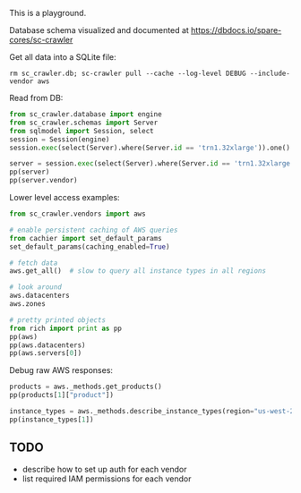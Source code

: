 This is a playground.

Database schema visualized and documented at https://dbdocs.io/spare-cores/sc-crawler

Get all data into a SQLite file:

```shell
rm sc_crawler.db; sc-crawler pull --cache --log-level DEBUG --include-vendor aws
```

Read from DB:

```py
from sc_crawler.database import engine
from sc_crawler.schemas import Server
from sqlmodel import Session, select
session = Session(engine)
session.exec(select(Server).where(Server.id == 'trn1.32xlarge')).one()

server = session.exec(select(Server).where(Server.id == 'trn1.32xlarge')).one()
pp(server)
pp(server.vendor)
```

Lower level access examples:

```py
from sc_crawler.vendors import aws

# enable persistent caching of AWS queries
from cachier import set_default_params
set_default_params(caching_enabled=True)

# fetch data
aws.get_all()  # slow to query all instance types in all regions

# look around
aws.datacenters
aws.zones

# pretty printed objects
from rich import print as pp
pp(aws)
pp(aws.datacenters)
pp(aws.servers[0])
```

Debug raw AWS responses:

```py
products = aws._methods.get_products()
pp(products[1]["product"])

instance_types = aws._methods.describe_instance_types(region="us-west-2")
pp(instance_types[1])
```

## TODO

- describe how to set up auth for each vendor
- list required IAM permissions for each vendor
